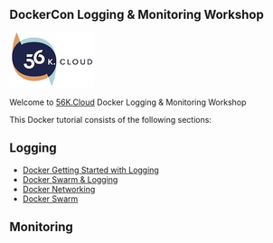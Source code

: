## DockerCon Logging & Monitoring Workshop

<img src="https://raw.githubusercontent.com/56kcloud/Training/master/img/56k.jpg" alt="56K.Cloud Logo" width="150" height="99">

Welcome to [56K.Cloud](https://www.56k.cloud) Docker Logging & Monitoring Workshop 

This Docker tutorial consists of the following sections:

## Logging

* [Docker Getting Started with Logging](./logging/getting-started.md)
* [Docker Swarm & Logging ](./logging/swarm-logs.md)
* [Docker Networking](https://training.play-with-docker.com/docker-networking-hol/)
* [Docker Swarm](https://training.play-with-docker.com/ops-s1-swarm-intro/)

## Monitoring
